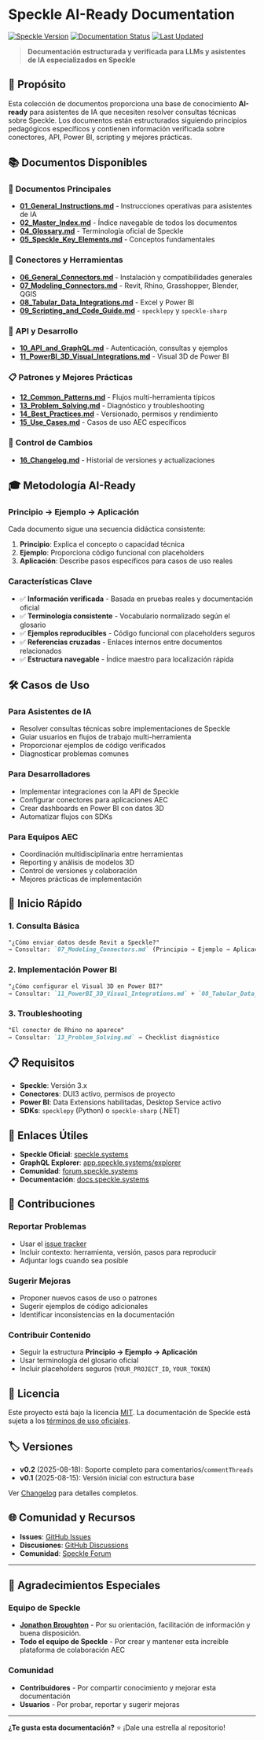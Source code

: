 # Speckle AI-Ready Documentation

[![Speckle Version](https://img.shields.io/badge/Speckle-2.x-blue.svg)](https://speckle.systems)
[![Documentation Status](https://img.shields.io/badge/Documentation-AI--Ready-green.svg)](https://github.com/UmbralBIM/speckle-ai-ready-docs)
[![Last Updated](https://img.shields.io/badge/Last%20Updated-2025--08--18-orange.svg)](16_Changelog.md)

> **Documentación estructurada y verificada para LLMs y asistentes de IA especializados en Speckle**

## 🎯 Propósito

Esta colección de documentos proporciona una base de conocimiento **AI-ready** para asistentes de IA que necesiten resolver consultas técnicas sobre Speckle. Los documentos están estructurados siguiendo principios pedagógicos específicos y contienen información verificada sobre conectores, API, Power BI, scripting y mejores prácticas.

## 📚 Documentos Disponibles

### 📖 **Documentos Principales**
- **[01_General_Instructions.md](01_General_Instructions.md)** - Instrucciones operativas para asistentes de IA
- **[02_Master_Index.md](02_Master_Index.md)** - Índice navegable de todos los documentos
- **[04_Glossary.md](04_Glossary.md)** - Terminología oficial de Speckle
- **[05_Speckle_Key_Elements.md](05_Speckle_Key_Elements.md)** - Conceptos fundamentales

### 🔌 **Conectores y Herramientas**
- **[06_General_Connectors.md](06_General_Connectors.md)** - Instalación y compatibilidades generales
- **[07_Modeling_Connectors.md](07_Modeling_Connectors.md)** - Revit, Rhino, Grasshopper, Blender, QGIS
- **[08_Tabular_Data_Integrations.md](08_Tabular_Data_Integrations.md)** - Excel y Power BI
- **[09_Scripting_and_Code_Guide.md](09_Scripting_and_Code_Guide.md)** - `specklepy` y `speckle-sharp`

### 🚀 **API y Desarrollo**
- **[10_API_and_GraphQL.md](10_API_and_GraphQL.md)** - Autenticación, consultas y ejemplos
- **[11_PowerBI_3D_Visual_Integrations.md](11_PowerBI_3D_Visual_Integrations.md)** - Visual 3D de Power BI

### 📋 **Patrones y Mejores Prácticas**
- **[12_Common_Patterns.md](12_Common_Patterns.md)** - Flujos multi-herramienta típicos
- **[13_Problem_Solving.md](13_Problem_Solving.md)** - Diagnóstico y troubleshooting
- **[14_Best_Practices.md](14_Best_Practices.md)** - Versionado, permisos y rendimiento
- **[15_Use_Cases.md](15_Use_Cases.md)** - Casos de uso AEC específicos

### 📝 **Control de Cambios**
- **[16_Changelog.md](16_Changelog.md)** - Historial de versiones y actualizaciones

## 🎓 Metodología AI-Ready

### **Principio → Ejemplo → Aplicación**
Cada documento sigue una secuencia didáctica consistente:
1. **Principio**: Explica el concepto o capacidad técnica
2. **Ejemplo**: Proporciona código funcional con placeholders
3. **Aplicación**: Describe pasos específicos para casos de uso reales

### **Características Clave**
- ✅ **Información verificada** - Basada en pruebas reales y documentación oficial
- ✅ **Terminología consistente** - Vocabulario normalizado según el glosario
- ✅ **Ejemplos reproducibles** - Código funcional con placeholders seguros
- ✅ **Referencias cruzadas** - Enlaces internos entre documentos relacionados
- ✅ **Estructura navegable** - Índice maestro para localización rápida

## 🛠️ Casos de Uso

### **Para Asistentes de IA**
- Resolver consultas técnicas sobre implementaciones de Speckle
- Guiar usuarios en flujos de trabajo multi-herramienta
- Proporcionar ejemplos de código verificados
- Diagnosticar problemas comunes

### **Para Desarrolladores**
- Implementar integraciones con la API de Speckle
- Configurar conectores para aplicaciones AEC
- Crear dashboards en Power BI con datos 3D
- Automatizar flujos con SDKs

### **Para Equipos AEC**
- Coordinación multidisciplinaria entre herramientas
- Reporting y análisis de modelos 3D
- Control de versiones y colaboración
- Mejores prácticas de implementación

## 🚀 Inicio Rápido

### **1. Consulta Básica**
```markdown
"¿Cómo enviar datos desde Revit a Speckle?"
→ Consultar: `07_Modeling_Connectors.md` (Principio → Ejemplo → Aplicación)
```

### **2. Implementación Power BI**
```markdown
"¿Cómo configurar el Visual 3D en Power BI?"
→ Consultar: `11_PowerBI_3D_Visual_Integrations.md` + `08_Tabular_Data_Integrations.md`
```

### **3. Troubleshooting**
```markdown
"El conector de Rhino no aparece"
→ Consultar: `13_Problem_Solving.md` → Checklist diagnóstico
```

## 📋 Requisitos

- **Speckle**: Versión 3.x
- **Conectores**: DUI3 activo, permisos de proyecto
- **Power BI**: Data Extensions habilitadas, Desktop Service activo
- **SDKs**: `specklepy` (Python) o `speckle-sharp` (.NET)

## 🔗 Enlaces Útiles

- **Speckle Oficial**: [speckle.systems](https://speckle.systems)
- **GraphQL Explorer**: [app.speckle.systems/explorer](https://app.speckle.systems/explorer)
- **Comunidad**: [forum.speckle.systems](https://forum.speckle.systems)
- **Documentación**: [docs.speckle.systems](https://docs.speckle.systems)

## 🤝 Contribuciones

### **Reportar Problemas**
- Usar el [issue tracker](https://github.com/UmbralBIM/speckle-ai-ready-docs/issues)
- Incluir contexto: herramienta, versión, pasos para reproducir
- Adjuntar logs cuando sea posible

### **Sugerir Mejoras**
- Proponer nuevos casos de uso o patrones
- Sugerir ejemplos de código adicionales
- Identificar inconsistencias en la documentación

### **Contribuir Contenido**
- Seguir la estructura **Principio → Ejemplo → Aplicación**
- Usar terminología del glosario oficial
- Incluir placeholders seguros (`YOUR_PROJECT_ID`, `YOUR_TOKEN`)

## 📄 Licencia

Este proyecto está bajo la licencia [MIT](LICENSE). La documentación de Speckle está sujeta a los [términos de uso oficiales](https://speckle.systems/terms).

## 🏷️ Versiones

- **v0.2** (2025-08-18): Soporte completo para comentarios/`commentThreads`
- **v0.1** (2025-08-15): Versión inicial con estructura base

Ver [Changelog](16_Changelog.md) para detalles completos.

## 🌐 Comunidad y Recursos

- **Issues**: [GitHub Issues](https://github.com/UmbralBIM/speckle-ai-ready-docs/issues)
- **Discusiones**: [GitHub Discussions](https://github.com/UmbralBIM/speckle-ai-ready-docs/discussions)
- **Comunidad**: [Speckle Forum](https://forum.speckle.systems)

---

## 🙏 Agradecimientos Especiales

### **Equipo de Speckle**
- **[Jonathon Broughton](https://www.linkedin.com/in/jonathonbroughton/)** - Por su orientación, facilitación de información y buena disposición.
- **Todo el equipo de Speckle** - Por crear y mantener esta increíble plataforma de colaboración AEC

### **Comunidad**
- **Contribuidores** - Por compartir conocimiento y mejorar esta documentación
- **Usuarios** - Por probar, reportar y sugerir mejoras

---

**¿Te gusta esta documentación?** ⭐ ¡Dale una estrella al repositorio!

